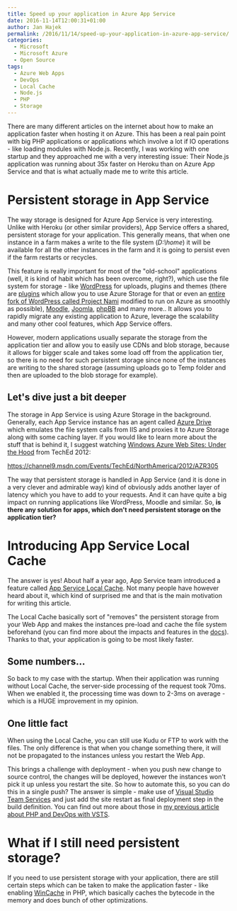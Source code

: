 ```yaml
---
title: Speed up your application in Azure App Service
date: 2016-11-14T12:00:31+01:00
author: Jan Hajek
permalink: /2016/11/14/speed-up-your-application-in-azure-app-service/
categories:
  - Microsoft
  - Microsoft Azure
  - Open Source
tags:
  - Azure Web Apps
  - DevOps
  - Local Cache
  - Node.js
  - PHP
  - Storage
---
```

There are many different articles on the internet about how to make an application faster when hosting it on Azure. This has been a real pain point with big PHP applications or applications which involve a lot if IO operations - like loading modules with Node.js. Recently, I was working with one startup and they approached me with a very interesting issue: Their Node.js application was running about 35x faster on Heroku than on Azure App Service and that is what actually made me to write this article.

<!--more-->
<h1>Persistent storage in App Service</h1>
The way storage is designed for Azure App Service is very interesting. Unlike with Heroku (or other similar providers), App Service offers a shared, persistent storage for your application. This generally means, that when one instance in a farm makes a write to the file system (<em>D:\home</em>) it will be available for all the other instances in the farm and it is going to persist even if the farm restarts or recycles.

This feature is really important for most of the "old-school" applications (well, it is kind of habit which has been overcome, right?), which use the file system for storage - like <a href="https://wordpress.org/">WordPress</a> for uploads, plugins and themes (there are <a href="https://wordpress.org/plugins/windows-azure-storage/">plugins</a> which allow you to use Azure Storage for that or even an <a href="http://projectnami.org/">entire fork of WordPress called Project Nami</a> modified to run on Azure as smoothly as possible), <a href="https://moodle.org/">Moodle</a>, <a href="https://www.joomla.org/">Joomla</a>, <a href="https://www.phpbb.com/">phpBB</a> and many more.. It allows you to rapidly migrate any existing application to Azure, leverage the scalability and many other cool features, which App Service offers.

However, modern applications usually separate the storage from the application tier and allow you to easily use CDNs and blob storage, because it allows for bigger scale and takes some load off from the application tier, so there is no need for such persistent storage since none of the instances are writing to the shared storage (assuming uploads go to Temp folder and then are uploaded to the blob storage for example).
<h2>Let's dive just a bit deeper</h2>
The storage in App Service is using Azure Storage in the background. Generally, each App Service instance has an agent called <a href="https://azure.microsoft.com/en-us/blog/beta-release-of-windows-azure-drive/">Azure Drive</a>  which emulates the file system calls from IIS and proxies it to Azure Storage along with some caching layer. If you would like to learn more about the stuff that is behind it, I suggest watching <a href="https://channel9.msdn.com/Events/TechEd/NorthAmerica/2012/AZR305">Windows Azure Web Sites: Under the Hood</a> from TechEd 2012:

https://channel9.msdn.com/Events/TechEd/NorthAmerica/2012/AZR305

The way that persistent storage is handled in App Service (and it is done in a very clever and admirable way) kind of obviously adds another layer of latency which you have to add to your requests. And it can have quite a big impact on running applications like WordPress, Moodle and similar. So, <strong>is there any solution for apps, which don't need persistent storage on the application tier?</strong>
<h1>Introducing App Service Local Cache</h1>
The answer is yes! About half a year ago, App Service team introduced a feature called <a href="https://azure.microsoft.com/en-us/documentation/articles/app-service-local-cache/">App Service Local Cache</a>. Not many people have however heard about it, which kind of surprised me and that is the main motivation for writing this article.

The Local Cache basically sort of "removes" the persistent storage from your Web App and makes the instances pre-load and cache the file system beforehand (you can find more about the impacts and features in the <a href="https://azure.microsoft.com/en-us/documentation/articles/app-service-local-cache/">docs</a>). Thanks to that, your application is going to be most likely faster.
<h2>Some numbers...</h2>
So back to my case with the startup. When their application was running without Local Cache, the server-side processing of the request took 70ms. When we enabled it, the processing time was down to 2-3ms on average - which is a HUGE improvement in my opinion.
<h2>One little fact</h2>
When using the Local Cache, you can still use Kudu or FTP to work with the files. The only difference is that when you change something there, it will not be propagated to the instances unless you restart the Web App.

This brings a challenge with deployment - when you push new change to source control, the changes will be deployed, however the instances won't pick it up unless you restart the site. So how to automate this, so you can do this in a single push? The answer is simple - make use of <a href="https://www.visualstudio.com/team-services/">Visual Studio Team Services</a> and just add the site restart as final deployment step in the build definition. You can find out more about those in <a href="https://hajekj.net/2016/10/30/creating-a-build-agent-and-definition-for-php-in-vsts/">my previous article about PHP and DevOps with VSTS</a>.
<h1>What if I still need persistent storage?</h1>
If you need to use persistent storage with your application, there are still certain steps which can be taken to make the application faster - like enabling <a href="https://www.iis.net/downloads/microsoft/wincache-extension">WinCache</a> in PHP, which basically caches the bytecode in the memory and does bunch of other optimizations.